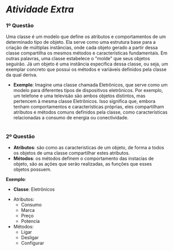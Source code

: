 # ***Atividade Extra***

### 1º Questão
Uma classe é um modelo que define os atributos e comportamentos de um determinado tipo de objeto. Ela serve como uma estrutura base para a criação de múltiplas instâncias, onde cada objeto gerado a partir dessa classe compartilha os mesmos métodos e características fundamentais. Em outras palavras, uma classe estabelece o "molde" que seus objetos seguirão. Já um objeto é uma instância específica dessa classe, ou seja, um exemplar concreto que possui os métodos e variáveis definidos pela classe da qual deriva.

* __Exemplo__: Imagine uma classe chamada Eletrônicos, que serve como um modelo para diferentes tipos de dispositivos eletrônicos. Por exemplo, um telefone e uma televisão são ambos objetos distintos, mas pertencem à mesma classe Eletrônicos. Isso significa que, embora tenham comportamentos e características próprias, eles compartilham atributos e métodos comuns definidos pela classe, como características relacionadas a consumo de energia ou conectividade.
#

### 2º Questão
* __Atributos__: são como as caracteristicas de um objeto, de forma a todos os objetos de uma classe compartilhar estes atributos.
* __Métodos__: os métodos definem o comportamento das instacias de objeto, são as ações que serão realizadas, as funções que esses objetos possuem.

__Exemplo__:
* **Classe**: Eletrônicos  
- Atributos:
  - Consumo
  - Marca
  - Preço
  - Potencia
- Métodos:
  - Ligar
  - Desligar
  - Configurar

